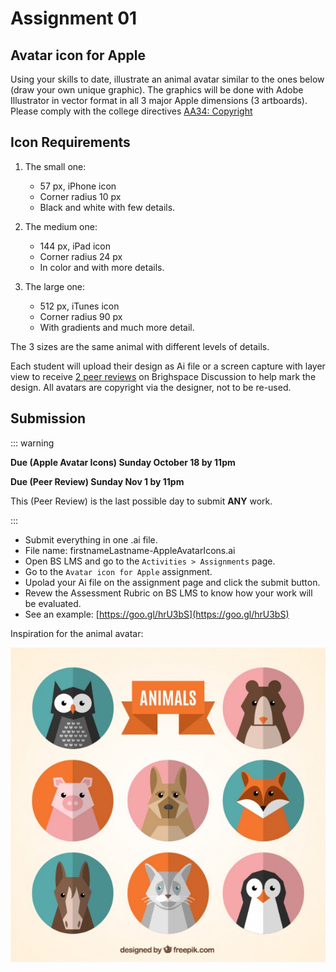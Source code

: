 # Assignment 01  

## Avatar icon for Apple

Using your skills to date, illustrate an animal avatar similar to the ones below (draw your own unique graphic). The graphics will be done with Adobe Illustrator in vector format in all 3 major Apple dimensions (3 artboards). Please comply with the college directives [AA34: Copyright](https://www.algonquincollege.com/policies/)


## Icon Requirements

1. The small one:
    - 57 px, iPhone icon 
    - Corner radius 10 px
    - Black and white with few details.

2. The medium one:
    - 144 px, iPad icon
    - Corner radius 24 px
    - In color and with more details.
3. The large one:
    - 512 px, iTunes icon
    - Corner radius 90 px
    - With gradients and much more detail.

The 3 sizes are the same animal with different levels of details.

Each student will upload their design as Ai file or a screen capture with layer view to receive [2 peer reviews](https://brightspace.algonquincollege.com/d2l/le/187946/discussions/List) on Brighspace Discussion to help mark the design. All avatars are copyright via the designer, not to be re-used.


## Submission

::: warning

**Due (Apple Avatar Icons) Sunday October 18 by 11pm**

**Due (Peer Review) Sunday Nov 1 by 11pm**

This (Peer Review) is the last possible day to submit **ANY** work.

:::

- Submit everything in one .ai file.
- File name: firstnameLastname-AppleAvatarIcons.ai
- Open BS LMS and go to the `Activities > Assignments` page.
- Go to the `Avatar icon for Apple` assignment.
- Upolad your Ai file on the assignment page and click the submit button.
- Revew the Assessment Rubric on BS LMS to know how your work will be evaluated.
- See an example: [https://goo.gl/hrU3bS](https://goo.gl/hrU3bS)

Inspiration for the animal avatar:

<img src="../assets/assg1-animal-avatars-collection.jpg" alt="Animal Avatars Collection">